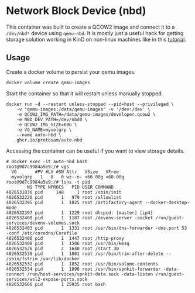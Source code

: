 # Network Block Device (nbd)
This container was built to create a QCOW2 image and connect it to a `/dev/nbd*` device using `qemu-nbd`. It is mostly just a useful hack for getting storage solution working in KinD on non-linux machines like in this [tutorial](https://github.com/protosam/tutorial-rook-ceph-in-kind).

## Usage
Create a docker volume to persist your qemu images.
```
docker volume create qemu-images
```

Start the container so that it will restart unless manually stopped.
```
docker run -d --restart unless-stopped --pid=host --privileged \
    -v "qemu-images:/data/qemu-images" -v '/dev:/dev' \
    -e QCOW2_IMG_PATH=/data/qemu-images/developer.qcow2 \
    -e NBD_DEV_PATH=/dev/nbd0 \
    -e QCOW2_IMG_SIZE=60G \
    -e VG_NAME=myvolgrp \
    --name auto-nbd \
    ghcr.io/protosam/auto-nbd
```

Accessing the container can be useful if you want to view storage details.
```
# docker exec -it auto-nbd bash
root@9d7c9984a5e9:/# vgs
  VG       #PV #LV #SN Attr   VSize   VFree
  myvolgrp   1   0   0 wz--n- <60.00g <60.00g
root@9d7c9984a5e9:/# lsns -t pid
        NS TYPE NPROCS   PID USER COMMAND
4026531836 pid     148     1 root /sbin/init
4026532226 pid       1   979 root /allowlist
4026532395 pid       1  1025 root /artifactory-agent --docker-desktop-mode
4026532397 pid       1  1229 root dhcpcd: [master] [ip4]
4026532400 pid       1  1187 root /devenv-server -socket /run/guest-services/devenv-volumes.sock
4026532403 pid       1  1331 root /usr/bin/dns-forwarder -dns.port 53 -conf /etc/coredns/Corefile
4026532406 pid       1  1447 root /http-proxy
4026532408 pid       1  1506 root /usr/bin/kmsg
4026532526 pid       2  1640 root /start 30
4026532530 pid       1  1801 root /usr/bin/trim-after-delete -- /sbin/fstrim /var/lib/docker
4026532532 pid       1  1852 root /usr/bin/volume-contents
4026532534 pid       1  1898 root /usr/bin/vpnkit-forwarder -data-connect /run/host-services/vpnkit-data.sock -data-listen /run/guest-services/wsl2-expose-ports.sock
4026532666 pid       1 25935 root bash
```
